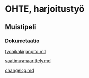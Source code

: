 # OHTE, harjoitustyö
## Muistipeli
### Dokumetaatio

[tyoaikakirjanpito.md](https://github.com/Savones/ot-harjoitustyo/blob/master/memomy_game/dokumentaatio/tyoaikakirjanpito.md)

[vaatimusmaarittely.md](https://github.com/Savones/ot-harjoitustyo/blob/master/memomy_game/dokumentaatio/vaatimusmaarittely.md)

[changelog.md](https://github.com/Savones/ot-harjoitustyo/blob/master/memomy_game/dokumentaatio/changelog.md)
